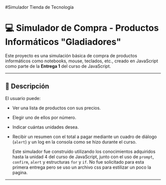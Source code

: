 
#Simulador Tienda de Tecnología

# 💻 Simulador de Compra - Productos Informáticos "Gladiadores"

Este proyecto es una simulación básica de compra de productos informáticos como notebooks, mouse, teclados, etc., creado en JavaScript como parte de la **Entrega 1** del curso de JavaScript.

---

## 🧾 Descripción

El usuario puede:
- Ver una lista de productos con sus precios.
- Elegir uno de ellos por número.
- Indicar cuántas unidades desea.
- Recibir un resumen con el total a pagar mediante un cuadro de diálogo (`alert`) y un log en la consola como se hizo durante el curso.

  
  Este simulador fue construido utilizando los conocimientos adquiridos hasta la unidad 4 del curso de JavaScript, junto con el uso de `prompt`, `confirm`, `alert` y estructuras `for` y `if`.
  No fue solicitado para esta primera entrega pero se uso un archivo css para estilizar un poco la pagina.  
---




